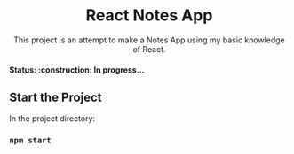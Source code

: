 <h1 align='center'>React Notes App</h1>

<p align='center'>This project is an attempt to make a Notes App using my basic knowledge of React.</p>

<h4>Status: :construction: In progress...</h4>

## Start the Project

In the project directory:

### `npm start`
